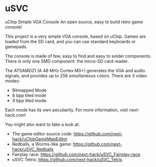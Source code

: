 # uSVC
uChip Simple VGA Console
An open source, easy to build retro game console!

This project is a very simple VGA console, based on uChip. Games are loaded from the SD card, and you can use standard keyboards or gamepads.

The console is made of few, easy to find and easy to solder components. There is only one SMD component: the micro-SD card reader.

The ATSAMD21 (A 48 MHz Cortex M0+) generates the VGA and audio signals, and provides up to 256 simultaneous colors. There are 3 video modes:
- Bitmapped Mode
- 8 bpp tiled mode
- 4 bpp tiled mode.

Each mode has its own peculiarity. For more information, visit next-hack.com!

You might also want to take a look at:

- The game editor source code: https://github.com/next-hack/uChipGameMapEditor
- Redballs, a Worms-like game: https://github.com/next-hack/uSVC_Redballs
- Fairplay race: https://github.com/next-hack/uSVC_Fairplay-race
- uSVC Tetris: https://github.com/next-hack/uSVC_Tetris
